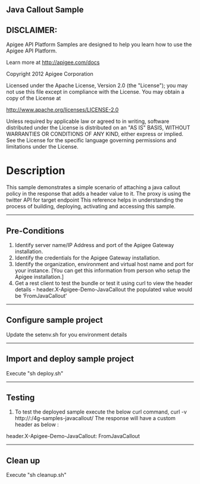 Java Callout Sample--------------------------DISCLAIMER:--------------------------Apigee API Platform Samples are designed to help you learn how to usethe Apigee API Platform.Learn more at http://apigee.com/docs Copyright 2012 Apigee CorporationLicensed under the Apache License, Version 2.0 (the "License"); you may not usethis file except in compliance with the License. You may obtain a copyof the License athttp://www.apache.org/licenses/LICENSE-2.0Unless required by applicable law or agreed to in writing, softwaredistributed under the License is distributed on an "AS IS" BASIS,WITHOUT WARRANTIES OR CONDITIONS OF ANY KIND, either express or implied.See the License for the specific language governing permissions andlimitations under the License.# DescriptionThis sample demonstrates a simple scenario of attaching a java callout policy in the response that adds a header value to it.The proxy is using the twitter API for target endpointThis reference helps in understanding the process of building, deploying, activating and accessing this sample.--------------------------Pre-Conditions--------------------------1. Identify server name/IP Address and port of the Apigee Gateway installation.2. Identify the credentials for the Apigee Gateway installation.3. Identify the organization, environment and virtual host name and port for your instance.[You can get this information from person who setup the Apigee installation.]4. Get a rest client to test the bundle or test it using curl to view the header details - header.X-Apigee-Demo-JavaCalloutthe populated value would be ‘FromJavaCallout’--------------------------Configure sample project--------------------------Update the setenv.sh for you environment details--------------------------Import and deploy sample project--------------------------Execute "sh deploy.sh"--------------------------Testing--------------------------1. To test the deployed sample execute the below curl command,curl -v http://<vhost>:<port>/4g-samples-javacallout/The response will have a custom header as below :header.X-Apigee-Demo-JavaCallout: FromJavaCallout--------------------------Clean up--------------------------Execute "sh cleanup.sh"